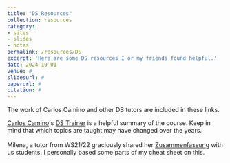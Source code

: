 ```yaml
---
title: "DS Resources"
collection: resources
category:
- sites
- slides
- notes
permalink: /resources/DS
excerpt: 'Here are some DS resources I or my friends found helpful.'
date: 2024-10-01
venue: #
slidesurl: #
paperurl: #
citation: #
---
```


The work of Carlos Camino and other DS tutors are included in these links.

[Carlos Camino](https://carlos-camino.de/ds.html)'s [DS Trainer](https://carlos-camino.de/resources/ds+trainer.pdf) is a helpful summary of the course. Keep in mind that which topics are taught may have changed over the years.
<br><br>
Milena, a tutor from WS21/22 graciously shared her [Zusammenfassung](http://berrakkilic.github.io/files/DsMilena.pdf) with us students. I personally based some parts of my cheat sheet on this.
